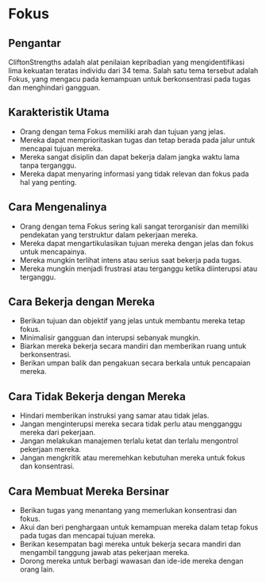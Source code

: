 # Fokus

## Pengantar

CliftonStrengths adalah alat penilaian kepribadian yang mengidentifikasi lima kekuatan teratas individu dari 34 tema. Salah satu tema tersebut adalah Fokus, yang mengacu pada kemampuan untuk berkonsentrasi pada tugas dan menghindari gangguan.

## Karakteristik Utama

- Orang dengan tema Fokus memiliki arah dan tujuan yang jelas.
- Mereka dapat memprioritaskan tugas dan tetap berada pada jalur untuk mencapai tujuan mereka.
- Mereka sangat disiplin dan dapat bekerja dalam jangka waktu lama tanpa terganggu.
- Mereka dapat menyaring informasi yang tidak relevan dan fokus pada hal yang penting.

## Cara Mengenalinya

- Orang dengan tema Fokus sering kali sangat terorganisir dan memiliki pendekatan yang terstruktur dalam pekerjaan mereka.
- Mereka dapat mengartikulasikan tujuan mereka dengan jelas dan fokus untuk mencapainya.
- Mereka mungkin terlihat intens atau serius saat bekerja pada tugas.
- Mereka mungkin menjadi frustrasi atau terganggu ketika diinterupsi atau terganggu.

## Cara Bekerja dengan Mereka

- Berikan tujuan dan objektif yang jelas untuk membantu mereka tetap fokus.
- Minimalisir gangguan dan interupsi sebanyak mungkin.
- Biarkan mereka bekerja secara mandiri dan memberikan ruang untuk berkonsentrasi.
- Berikan umpan balik dan pengakuan secara berkala untuk pencapaian mereka.

## Cara Tidak Bekerja dengan Mereka

- Hindari memberikan instruksi yang samar atau tidak jelas.
- Jangan menginterupsi mereka secara tidak perlu atau mengganggu mereka dari pekerjaan.
- Jangan melakukan manajemen terlalu ketat dan terlalu mengontrol pekerjaan mereka.
- Jangan mengkritik atau meremehkan kebutuhan mereka untuk fokus dan konsentrasi.

## Cara Membuat Mereka Bersinar

- Berikan tugas yang menantang yang memerlukan konsentrasi dan fokus.
- Akui dan beri penghargaan untuk kemampuan mereka dalam tetap fokus pada tugas dan mencapai tujuan mereka.
- Berikan kesempatan bagi mereka untuk bekerja secara mandiri dan mengambil tanggung jawab atas pekerjaan mereka.
- Dorong mereka untuk berbagi wawasan dan ide-ide mereka dengan orang lain.
